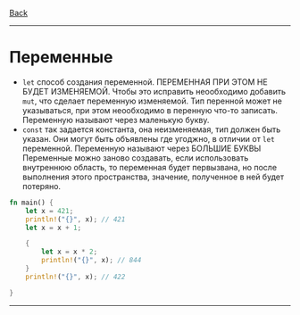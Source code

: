 [Back](../README.md)

---

# Переменные

- `let` способ создания переменной. ПЕРЕМЕННАЯ ПРИ ЭТОМ НЕ БУДЕТ ИЗМЕНЯЕМОЙ. Чтобы это исправить неообходимо добавить `mut`, что сделает переменную изменяемой. Тип перенной может не указываться, при этом неообходимо в перенную что-то записать. Переменную называют через маленькую букву.
- `const` так задается константа, она неизменяемая, тип должен быть указан. Они могут быть объявлены где угоджно, в отличии от `let` переменной. Переменную называют через БОЛЬШИЕ БУКВЫ
Переменные можно заново создавать, если использовать внутреннюю область, то переменная будет первызвана, но после выполнения этого пространства, значение, полученное в ней будет потеряно.

```Rust
fn main() {
    let x = 421;
    println!("{}", x); // 421
    let x = x + 1;

    {
        let x = x * 2;
        println!("{}", x); // 844
    }
    println!("{}", x); // 422

}
```

---